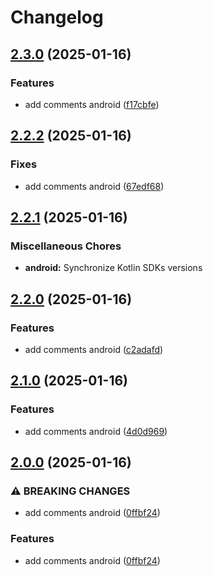 # Changelog

## [2.3.0](https://github.com/1abhishekpandey/abhishek-kotlin/compare/v2.2.2...v2.3.0) (2025-01-16)

### Features

* add comments android ([f17cbfe](https://github.com/1abhishekpandey/abhishek-kotlin/commit/f17cbfe))


## [2.2.2](https://github.com/1abhishekpandey/abhishek-kotlin/compare/v2.2.1...v2.2.2) (2025-01-16)

### Fixes

* add comments android ([67edf68](https://github.com/1abhishekpandey/abhishek-kotlin/commit/67edf68))


## [2.2.1](https://github.com/1abhishekpandey/abhishek-kotlin/compare/v2.2.0...v2.2.1) (2025-01-16)

### Miscellaneous Chores

* **android:** Synchronize Kotlin SDKs versions


## [2.2.0](https://github.com/1abhishekpandey/abhishek-kotlin/compare/v2.1.0...v2.2.0) (2025-01-16)

### Features

* add comments android ([c2adafd](https://github.com/1abhishekpandey/abhishek-kotlin/commit/c2adafd))


## [2.1.0](https://github.com/1abhishekpandey/abhishek-kotlin/compare/v2.0.0...v2.1.0) (2025-01-16)

### Features

* add comments android ([4d0d969](https://github.com/1abhishekpandey/abhishek-kotlin/commit/4d0d969))


## [2.0.0](https://github.com/1abhishekpandey/abhishek-kotlin/compare/v1.0.0...v2.0.0) (2025-01-16)

### ⚠ BREAKING CHANGES

* add comments android ([0ffbf24](https://github.com/1abhishekpandey/abhishek-kotlin/commit/0ffbf24))

### Features

* add comments android ([0ffbf24](https://github.com/1abhishekpandey/abhishek-kotlin/commit/0ffbf24))

